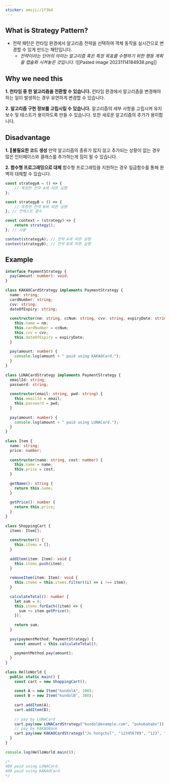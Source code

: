 ```yaml
---
sticker: emoji//1f3b4
---
```

## What is Strategy Pattern?
- 전략 패턴은 런타임 환경에서 알고리즘 전략을 선택하여 객체 동작을 실시간으로 변경할 수 있게 만드는 패턴입니다. 
	- *전략이라는 단어의 의미는 알고리즘 혹은 특정 목표를 수행하기 위한 행동 계획을 캡슐화 시켜놓은 것입니다.*
![[Pasted image 20231114184938.png]]
## Why we need this
**1. 런타임 중 한 알고리즘을 전환할 수 있습니다.** 
	런타임 환경에서 알고리즘을 변경해야하는 일이 발생하는 경우 유연하게 변경할 수 있습니다. 

**2. 알고리즘 구현 정보를 고립시킬 수 있습니다.** 
	알고리즘의 세부 사항을 고립시켜 유지보수 및 테스트가 용이하도록 만들 수 있습니다. 또한 새로운 알고리즘의 추가가 용이합니다. 

## Disadvantage
**1. 불필요한 코드 생성**
	만약 알고리즘의 종류가 많지 않고 추가되는 상황이 없는 경우 많은 인터페이스와 클래스를 추가하는게 짐이 될 수 있습니다. 

**2. 함수형 프로그래밍으로 대체**
	함수형 프로그래밍을 지원하는 경우 일급함수를 통해 완벽히 대체할 수 있습니다. 
```javascript
const strategyA = () => {
	// 특정한 전략 A에 따른 실행 
}; 

const strategyB = () => { 
	// 특정한 전략 B에 따른 실행
}; // 컨텍스트 함수 

const context = (strategy) => { 
	return strategy(); 
}; // 사용 

context(strategyA); // 전략 A에 따른 실행 
context(strategyB); // 전략 B에 따른 실행
```

## Example

```typescript
interface PaymentStrategy {  
  pay(amount: number): void;  
}  
  
class KAKAOCardStrategy implements PaymentStrategy {  
  name: string;  
  cardNumber: string;  
  cvv: string;  
  dateOfExpiry: string;  
  
  constructor(nm: string, ccNum: string, cvv: string, expiryDate: string) {  
    this.name = nm;  
    this.cardNumber = ccNum;  
    this.cvv = cvv;  
    this.dateOfExpiry = expiryDate;  
  }  
  
  pay(amount: number) {  
    console.log(amount + " paid using KAKAOCard.");  
  }  
}  
  
class LUNACardStrategy implements PaymentStrategy {  
  emailId: string;  
  password: string;  
  
  constructor(email: string, pwd: string) {  
    this.emailId = email;  
    this.password = pwd;  
  }  
  
  pay(amount: number) {  
    console.log(amount + " paid using LUNACard.");  
  }  
}  
  
class Item {  
  name: string;  
  price: number;  
  
  constructor(name: string, cost: number) {  
    this.name = name;  
    this.price = cost;  
  }  
  
  getName(): string {  
    return this.name;  
  }  
  
  getPrice(): number {  
    return this.price;  
  }  
}  
  
class ShoppingCart {  
  items: Item[];  
  
  constructor() {  
    this.items = [];  
  }  
  
  addItem(item: Item): void {  
    this.items.push(item);  
  }  
  
  removeItem(item: Item): void {  
    this.items = this.items.filter((i) => i !== item);  
  }  
  
  calculateTotal(): number {  
    let sum = 0;  
    this.items.forEach((item) => {  
      sum += item.getPrice();  
    });  
  
    return sum;  
  }  
  
  pay(paymentMethod: PaymentStrategy) {  
    const amount = this.calculateTotal();
      
    paymentMethod.pay(amount);  
  }  
}  
  
class HelloWorld {  
  public static main() {  
    const cart = new ShoppingCart();  
  
    const A = new Item("kundolA", 100);  
    const B = new Item("kundolB", 300);  
  
    cart.addItem(A);  
    cart.addItem(B);  
  
    // pay by LUNACard  
    cart.pay(new LUNACardStrategy("kundol@example.com", "pukubababo"));  
    // pay by KAKAOBank  
    cart.pay(new KAKAOCardStrategy("Ju hongchul", "123456789", "123", "12/01"));  
  }  
}  
  
console.log(HelloWorld.main());  
  
/*  
400 paid using LUNACard.  
400 paid using KAKAOCard.  
*/
```
